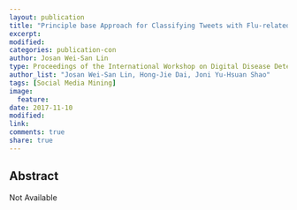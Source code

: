 ```yaml
---
layout: publication
title: "Principle base Approach for Classifying Tweets with Flu-related Information in NTCIR-13 MedWeb Task"
excerpt:
modified:
categories: publication-con
author: Josan Wei-San Lin
type: Proceedings of the International Workshop on Digital Disease Detection using Social Media 2017 (DDDSM-2, Taipei, Taiwan)
author_list: "Josan Wei-San Lin, Hong-Jie Dai, Joni Yu-Hsuan Shao"
tags: [Social Media Mining]
image:
  feature:
date: 2017-11-10
modified: 
link: 
comments: true
share: true
---
```


## Abstract
Not Available 
